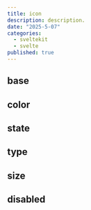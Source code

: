 ```yaml
---
title: icon
description: description.
date: "2025-5-07"
categories:
  - sveltekit
  - svelte
published: true
---
```


<script>
  import { IconBase, IconColor, IconState, IconType, IconSize, IconDisabled } from "$lib/components/docs/index.js";
</script>

## base

<IconBase/>

## color

<IconColor/>

## state

<IconState/>

## type

<IconType/>

## size

<IconSize/>

## disabled

<IconDisabled/>
